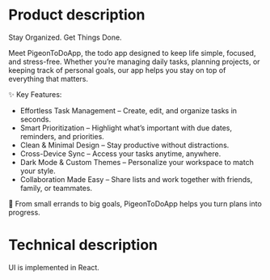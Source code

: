 # Product description

Stay Organized. Get Things Done.

Meet PigeonToDoApp, the todo app designed to keep life simple, focused, and stress-free. Whether you’re managing daily tasks, planning projects, or keeping track of personal goals, our app helps you stay on top of everything that matters.

✨ Key Features:

* Effortless Task Management – Create, edit, and organize tasks in seconds.
* Smart Prioritization – Highlight what’s important with due dates, reminders, and priorities.
* Clean & Minimal Design – Stay productive without distractions.
* Cross-Device Sync – Access your tasks anytime, anywhere.
* Dark Mode & Custom Themes – Personalize your workspace to match your style.
* Collaboration Made Easy – Share lists and work together with friends, family, or teammates.

📅 From small errands to big goals, PigeonToDoApp helps you turn plans into progress.

# Technical description

UI is implemented in React. 

